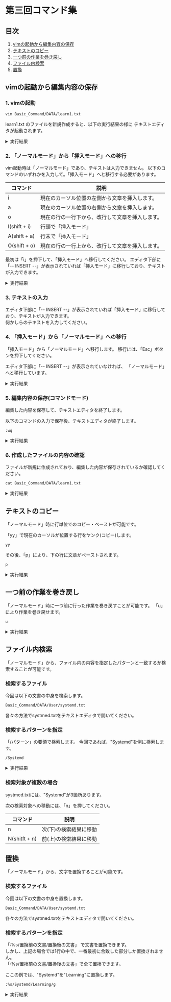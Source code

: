 # 第三回コマンド集

## 目次

1. [vimの起動から編集内容の保存](#pos1)
2. [テキストのコピー](#pos2)
3. [一つ前の作業を巻き戻し](#pos3)
4. [ファイル内検索](#pos4)
5. [置換](#pos5)


<a id="pos1"></a>

## vimの起動から編集内容の保存

### 1. vimの起動  

```
vim Basic_Command/DATA/learn1.txt
```

learn1.txt のファイルを新規作成すると、以下の実行結果の様に
テキストエディタが起動されます。

<details><summary>実行結果</summary>

```

~                                                                 ~                                                                 "Basic_Command/DATA/learn1.txt" [New]  
```

</details>

### 2. 「ノーマルモード」から「挿入モード」への移行

vim起動時は「ノーマルモード」であり、テキストは入力できません。
以下のコマンドのいずれかを入力して。「挿入モード」へと移行する必要があります。

|コマンド|説明|
|---|---|
|i|現在のカーソル位置の左側から文章を挿入します。|
|a|現在のカーソル位置の右側から文章を挿入します。|
|o|現在の行の一行下から、改行して文章を挿入します。|
|I(shift + i)|行頭で「挿入モード」|
|A(shift + a)|行末で「挿入モード」|
|O(shift + o)|現在の行の一行上から、改行して文章を挿入します。|

最初は「i」を押下して、「挿入モード」へ移行してください。
エディタ下部に「-- INSERT --」が表示されていれば「挿入モード」に移行しており、テキストが入力できます。

<details><summary>実行結果</summary>

「i」を押下後

```

~
~
-- INSERT --     
```

</details>

### 3. テキストの入力

エディタ下部に「-- INSERT --」が表示されていれば「挿入モード」に移行しており、テキストが入力できます。  
何かしらのテキストを入力してください。

### 4. 「挿入モード」から「ノーマルモード」への移行

「挿入モード」から「ノーマルモード」へ移行します。
移行には、「Esc」ボタンを押下してください。  

エディタ下部に「-- INSERT --」が表示されていなければ、
「ノーマルモード」へと移行しています。

<details><summary>実行結果</summary>

「Esc」を押下後

```
This is the learning test.
~
~

```

</details>

### 5. 編集内容の保存(コマンドモード)

編集した内容を保存して、テキストエディタを終了します。

以下のコマンドの入力で保存後、テキストエディタが終了します。

```
:wq
```

<details><summary>実行結果</summary>

「Esc」を押下後

```
This is the learning test.
~
~
:wq  
```

「Enter」を押下後、テキストエディタが終了します。

</details>

### 6. 作成したファイルの内容の確認

ファイルが新規に作成されており、編集した内容が保存されているか確認してください。

```
cat Basic_Command/DATA/learn1.txt
```

<details><summary>実行結果</summary>

「Esc」を押下後

```
$ vim Basic_Command/DATA/learn1.txt
$ cat Basic_Command/DATA/learn1.txt
This is the learning test.
$ 
```

</details>

<a id="pos2"></a>

## テキストのコピー

「ノーマルモード」時に行単位でのコピー・ペーストが可能です。

「yy」で現在のカーソルが位置する行をヤンク(コピー)します。

```
yy
```

その後、「p」により、下の行に文章がペーストされます。

```
p
```

<details><summary>実行結果</summary>

```
This is the learning test.
This is the learning test. 
```

</details>

<a id="pos3"></a>

## 一つ前の作業を巻き戻し

「ノーマルモード」時に一つ前に行った作業を巻き戻すことが可能です。
「u」により作業を巻き戻せます。

```
u
```

<details><summary>実行結果</summary>

```
This is the learning test.
~
~
~
1 line less; before #1  11:25:06  
```

</details>


<a id="pos4"></a>

## ファイル内検索

「ノーマルモード」から、ファイル内の内容を指定したパターンと一致するか検索することが可能です。

### 検索するファイル

今回は以下の文書の中身を検索します。

```
Basic_Command/DATA/User/systemd.txt
```

各々の方法でsystmed.txtをテキストエディタで開いてください。

### 検索するパターンを指定

「/パターン」の要領で検索します。
今回であれば、"Systemd"を例に検索します。

```
/Systemd
```

<details><summary>実行結果</summary>

```
Systemd also introduces a robust logging system through its
component, journald. Instead of relying solely on traditional
log files like /var/log/messages, journald collects and
stores logs in a binary format, accessible via the journalctl
command. This allows for detailed filtering by time, service,
or priority, making troubleshooting more efficient. Administrators
/Systemd★              
```

</details>

### 検索対象が複数の場合

systmed.txtには、"Systemd"が3箇所あります。

次の検索対象への移動には、「n」を押してください。

|コマンド|説明|
|---|---|
|n|次(下)の検索結果に移動
|N(shitft + n)|前(上)の検索結果に移動|

<a id="pos5"></a>

## 置換

「ノーマルモード」から、文字を置換することが可能です。

### 検索するファイル

今回は以下の文書の中身を置換します。

```
Basic_Command/DATA/User/systemd.txt
```

各々の方法でsystmed.txtをテキストエディタで開いてください。

### 検索するパターンを指定

「:%s/置換前の文書/置換後の文書」
で文書を置換できます。  
しかし、上記の場合では1行の中で、一番最初に合致した部分しか置換されません。  
「:%s/置換前の文書/置換後の文書」で全て置換できます。

ここの例では、"Systemd"を"Learning"に置換します。

```
:%s/Systemd/Learning/g
```

<details><summary>実行結果</summary>

ファイル保存後、中身を確認すると置換されていることが確認できます。

```
■置換前
$ grep "Systemd" Basic_Command/DATA/User/systemd.txt
Systemd is a system and service manager for Linux operating
Systemd also introduces a robust logging system through its
Systemd extends beyond basic service management with tools
■ファイルの編集
$ vim Basic_Command/DATA/User/systemd.txt
■置換後
$ grep "Systemd" Basic_Command/DATA/User/systemd.txt
$ grep "Learning" Basic_Command/DATA/User/systemd.txt
Learning is a system and service manager for Linux operating
Learning also introduces a robust logging system through its
Learning extends beyond basic service management with tools
```

</details>
